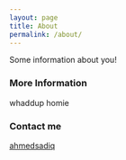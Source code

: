 ```yaml
---
layout: page
title: About
permalink: /about/
---
```


Some information about you!

### More Information

whaddup homie

### Contact me

[ahmedsadiq](mailto:ahmedsadiqu@hotmail.com)

